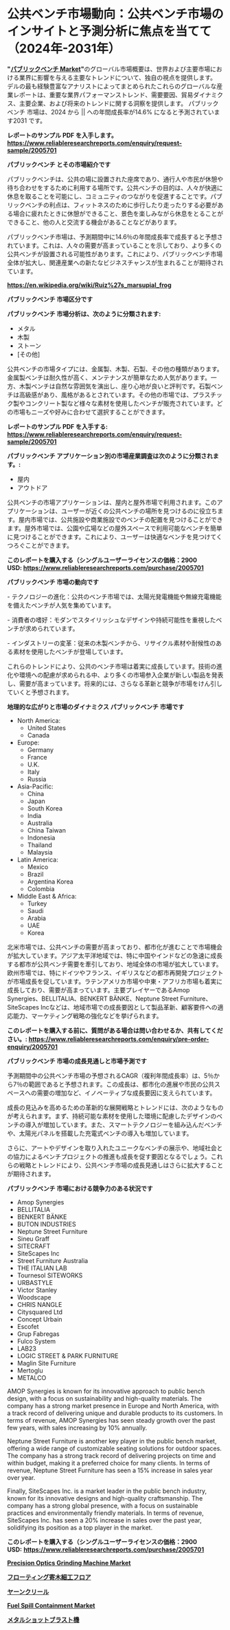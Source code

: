 <p><h1>公共ベンチ市場動向：公共ベンチ市場のインサイトと予測分析に焦点を当てて（2024年-2031年）</h1></p><p><strong>"<a href="https://www.reliableresearchreports.com/public-bench-r2005701">パブリックベンチ Market</a>"</strong>のグローバル市場概要は、世界および主要市場における業界に影響を与える主要なトレンドについて、独自の視点を提供します。 デルの最も経験豊富なアナリストによってまとめられたこれらのグローバルな産業レポートは、重要な業界パフォーマンストレンド、需要要因、貿易ダイナミクス、主要企業、および将来のトレンドに関する洞察を提供します。 パブリックベンチ 市場は、2024 から || への年間成長率が14.6% になると予測されています2031 です。</p>
<p><strong>レポートのサンプル PDF を入手します。</strong><strong><a href="https://www.reliableresearchreports.com/enquiry/request-sample/2005701">https://www.reliableresearchreports.com/enquiry/request-sample/2005701</a></strong></p>
<p><strong>パブリックベンチ とその市場紹介です</strong></p>
<p><p>パブリックベンチは、公共の場に設置された座席であり、通行人や市民が休憩や待ち合わせをするために利用する場所です。公共ベンチの目的は、人々が快適に休息を取ることを可能にし、コミュニティのつながりを促進することです。パブリックベンチの利点は、フィットネスのために歩行したり走ったりする必要がある場合に疲れたときに休憩ができること、景色を楽しみながら休息をとることができること、他の人と交流する機会があることなどがあります。</p><p>パブリックベンチ市場は、予測期間中に14.6％の年間成長率で成長すると予想されています。これは、人々の需要が高まっていることを示しており、より多くの公共ベンチが設置される可能性があります。これにより、パブリックベンチ市場全体が拡大し、関連産業への新たなビジネスチャンスが生まれることが期待されています。</p><a href="https://en.wikipedia.org/wiki/Ruiz%27s_marsupial_frog"></a></p>
<p><strong><a href="https://en.wikipedia.org/wiki/Ruiz%27s_marsupial_frog">https://en.wikipedia.org/wiki/Ruiz%27s_marsupial_frog</a></strong></p>
<p><strong>パブリックベンチ&nbsp;市場区分です</strong><strong></strong></p>
<p><strong>パブリックベンチ 市場分析は、次のように分類されます:</strong>&nbsp;</p>
<p><ul><li>メタル</li><li>木製</li><li>ストーン</li><li>[その他]</li></ul></p>
<p><p>公共ベンチの市場タイプには、金属製、木製、石製、その他の種類があります。金属製ベンチは耐久性が高く、メンテナンスが簡単なため人気があります。一方、木製ベンチは自然な雰囲気を演出し、座り心地が良いと評判です。石製ベンチは高級感があり、風格があるとされています。その他の市場では、プラスチック製やコンクリート製など様々な素材を使用したベンチが販売されています。どの市場もニーズや好みに合わせて選択することができます。</p></p>
<p><strong>レポートのサンプル PDF を入手する: <a href="https://www.reliableresearchreports.com/enquiry/request-sample/2005701">https://www.reliableresearchreports.com/enquiry/request-sample/2005701</a></strong></p>
<p><strong> パブリックベンチ アプリケーション別の市場産業調査は次のように分類されます。:</strong></p>
<p><ul><li>屋内</li><li>アウトドア</li></ul></p>
<p><p>公共ベンチの市場アプリケーションは、屋内と屋外市場で利用されます。このアプリケーションは、ユーザーが近くの公共ベンチの場所を見つけるのに役立ちます。屋内市場では、公共施設や商業施設でのベンチの配置を見つけることができます。屋外市場では、公園や広場などの屋外スペースで利用可能なベンチを簡単に見つけることができます。これにより、ユーザーは快適なベンチを見つけてくつろぐことができます。</p></p>
<p><strong>このレポートを購入する（シングルユーザーライセンスの価格：2900 USD:</strong><strong>&nbsp;<a href="https://www.reliableresearchreports.com/purchase/2005701">https://www.reliableresearchreports.com/purchase/2005701</a></strong></p>
<p><strong>パブリックベンチ 市場の動向です</strong></p>
<p><p>- テクノロジーの進化：公共のベンチ市場では、太陽光発電機能や無線充電機能を備えたベンチが人気を集めています。</p><p>- 消費者の嗜好：モダンでスタイリッシュなデザインや持続可能性を重視したベンチが求められています。</p><p>- インダストリーの変革：従来の木製ベンチから、リサイクル素材や耐候性のある素材を使用したベンチが登場しています。</p><p>これらのトレンドにより、公共のベンチ市場は着実に成長しています。技術の進化や環境への配慮が求められる中、より多くの市場参入企業が新しい製品を発表し、需要が高まっています。将来的には、さらなる革新と競争が市場をけん引していくと予想されます。</p></p>
<p><strong>地理的な広がりと市場のダイナミクス パブリックベンチ 市場です</strong></p>
<p><ul>
    <li>
        North America:
        <ul>
            <li>United States</li>
            <li>Canada</li>
        </ul>
    </li>
    <li>
        Europe:
        <ul>
            <li>Germany</li>
            <li>France</li>
            <li>U.K.</li>
            <li>Italy</li>
            <li>Russia</li>
        </ul>
    </li>
    <li>
        Asia-Pacific:
        <ul>
            <li>China</li>
            <li>Japan</li>
            <li>South Korea</li>
            <li>India</li>
            <li>Australia</li>
            <li>China Taiwan</li>
            <li>Indonesia</li>
            <li>Thailand</li>
            <li>Malaysia</li>
        </ul>
    </li>
    <li>
        Latin America:
        <ul>
            <li>Mexico</li>
            <li>Brazil</li>
            <li>Argentina Korea</li>
            <li>Colombia</li>
        </ul>
    </li>
    <li>
        Middle East & Africa:
        <ul>
            <li>Turkey</li>
            <li>Saudi</li>
            <li>Arabia</li>
            <li>UAE</li>
            <li>Korea</li>
        </ul>
    </li>
    </ul></p>
<p><p>北米市場では、公共ベンチの需要が高まっており、都市化が進むことで市場機会が拡大しています。アジア太平洋地域では、特に中国やインドなどの急速に成長する都市が公共ベンチ需要を牽引しており、地域全体の市場が拡大しています。欧州市場では、特にドイツやフランス、イギリスなどの都市再開発プロジェクトが市場成長を促しています。ラテンアメリカ市場や中東・アフリカ市場も着実に成長しており、需要が高まっています。主要プレイヤーであるAmop Synergies、BELLITALIA、BENKERT BÄNKE、Neptune Street Furniture、SiteScapes Incなどは、地域市場での成長要因として製品革新、顧客要件への適応能力、マーケティング戦略の強化などを挙げられます。</p></p>
<p><strong>このレポートを購入する前に、質問がある場合は問い合わせるか、共有してください。:&nbsp;<a href="https://www.reliableresearchreports.com/enquiry/pre-order-enquiry/2005701">https://www.reliableresearchreports.com/enquiry/pre-order-enquiry/2005701</a></strong></p>
<p><strong>パブリックベンチ 市場の成長見通しと市場予測です</strong></p>
<p><p>予測期間中の公共ベンチ市場の予想されるCAGR（複利年間成長率）は、5％から7％の範囲であると予想されます。この成長は、都市化の進展や市民の公共スペースへの需要の増加など、イノベーティブな成長要因に支えられています。</p><p>成長の見込みを高めるための革新的な展開戦略とトレンドには、次のようなものが考えられます。まず、持続可能な素材を使用した環境に配慮したデザインのベンチの導入が増加しています。また、スマートテクノロジーを組み込んだベンチや、太陽光パネルを搭載した充電式ベンチの導入も増加しています。</p><p>さらに、アートやデザインを取り入れたユニークなベンチの展示や、地域社会との協力によるベンチプロジェクトの推進も成長を促す要因となるでしょう。これらの戦略とトレンドにより、公共ベンチ市場の成長見通しはさらに拡大することが期待されます。</p></p>
<p><strong>パブリックベンチ 市場における競争力のある状況です</strong></p>
<p><ul><li>Amop Synergies</li><li>BELLITALIA</li><li>BENKERT BÄNKE</li><li>BUTON INDUSTRIES</li><li>Neptune Street Furniture</li><li>Sineu Graff</li><li>SITECRAFT</li><li>SiteScapes Inc</li><li>Street Furniture Australia</li><li>THE ITALIAN LAB</li><li>Tournesol SITEWORKS</li><li>URBASTYLE</li><li>Victor Stanley</li><li>Woodscape</li><li>CHRIS NANGLE</li><li>Citysquared Ltd</li><li>Concept Urbain</li><li>Escofet</li><li>Grup Fabregas</li><li>Fulco System</li><li>LAB23</li><li>LOGIC STREET & PARK FURNITURE</li><li>Maglin Site Furniture</li><li>Mertoglu</li><li>METALCO</li></ul></p>
<p><p>AMOP Synergies is known for its innovative approach to public bench design, with a focus on sustainability and high-quality materials. The company has a strong market presence in Europe and North America, with a track record of delivering unique and durable products to its customers. In terms of revenue, AMOP Synergies has seen steady growth over the past few years, with sales increasing by 10% annually.</p><p>Neptune Street Furniture is another key player in the public bench market, offering a wide range of customizable seating solutions for outdoor spaces. The company has a strong track record of delivering projects on time and within budget, making it a preferred choice for many clients. In terms of revenue, Neptune Street Furniture has seen a 15% increase in sales year over year.</p><p>Finally, SiteScapes Inc. is a market leader in the public bench industry, known for its innovative designs and high-quality craftsmanship. The company has a strong global presence, with a focus on sustainable practices and environmentally friendly materials. In terms of revenue, SiteScapes Inc. has seen a 20% increase in sales over the past year, solidifying its position as a top player in the market.</p></p>
<p><strong>このレポートを購入する（シングルユーザーライセンスの価格：2900 USD:</strong>&nbsp;<strong><a href="https://www.reliableresearchreports.com/purchase/2005701">https://www.reliableresearchreports.com/purchase/2005701</a></strong></p>
<p><strong><p><a href="https://medium.com/@barbarakbess8920/insights-into-the-precision-optics-grinding-machine-industry-market-financial-status-market-size-8b85754b65b2">Precision Optics Grinding Machine Market</a></p><p><a href="https://github.com/lababdou/Market-Research-Report-List-5/blob/main/155676976314.md">フローティング寄木細工フロア</a></p><p><a href="https://medium.com/@rudysimonis2023/%E7%B3%B8%E3%83%AA%E3%83%BC%E3%83%AB%E5%B8%82%E5%A0%B4%E3%81%AE%E8%A6%8F%E6%A8%A1%E3%81%AF%E5%B9%B4%E7%8E%874-9-%E3%81%A7%E6%88%90%E9%95%B7%E3%81%97%E3%81%A6%E3%81%8A%E3%82%8A-%E3%81%93%E3%81%AE%E3%83%AC%E3%83%9D%E3%83%BC%E3%83%88%E3%81%AF%E5%B8%82%E5%A0%B4%E3%82%BB%E3%82%B0%E3%83%A1%E3%83%B3%E3%83%86%E3%83%BC%E3%82%B7%E3%83%A7%E3%83%B3-%E6%88%90%E9%95%B7-%E3%81%8A%E3%82%88%E3%81%B32024%E5%B9%B4%E3%81%8B%E3%82%892031%E5%B9%B4%E3%81%BE%E3%81%A7%E3%81%AE%E4%BA%88%E6%B8%AC%E3%81%AB%E3%81%A4%E3%81%84%E3%81%A6%E5%88%86%E6%9E%90%E3%81%97%E3%81%A6%E3%81%84%E3%81%BE%E3%81%99-ab3b66899bf2">ヤーンクリール</a></p><p><a href="https://www.linkedin.com/pulse/global-fuel-spill-containment-industry-types-applications-market-hhrne?trackingId=eg82QSmxQnedaslz7QnMSQ%3D%3D">Fuel Spill Containment Market</a></p><p><a href="https://medium.com/@verniebarton2023/%E9%87%91%E5%B1%9E%E3%82%B7%E3%83%A7%E3%83%83%E3%83%88%E3%83%96%E3%83%A9%E3%82%B9%E3%83%88%E3%83%9E%E3%82%B7%E3%83%B3%E5%B8%82%E5%A0%B4%E3%81%AE%E3%83%88%E3%83%AC%E3%83%B3%E3%83%89-%E9%87%91%E5%B1%9E%E3%82%B7%E3%83%A7%E3%83%83%E3%83%88%E3%83%96%E3%83%A9%E3%82%B9%E3%83%88%E3%83%9E%E3%82%B7%E3%83%B3%E5%B8%82%E5%A0%B4%E3%81%AE%E3%82%A4%E3%83%B3%E3%82%B5%E3%82%A4%E3%83%88%E3%81%A8%E4%BA%88%E6%B8%AC%E5%88%86%E6%9E%90-2024%E5%B9%B4-2031%E5%B9%B4-%E3%81%AB%E7%84%A6%E7%82%B9%E3%82%92%E5%BD%93%E3%81%A6%E3%82%8B-e6e212c41ad4">メタルショットブラスト機</a></p></strong></p>